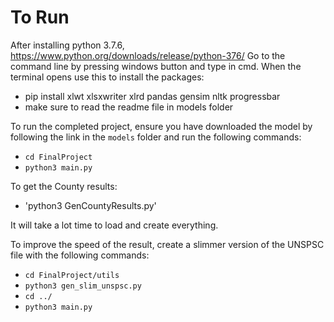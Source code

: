 # To Run
After installing python 3.7.6,
https://www.python.org/downloads/release/python-376/
Go to the command line by pressing windows button
and type in cmd. When the terminal opens use this to install the packages:
- pip install xlwt xlsxwriter xlrd pandas gensim nltk progressbar
- make sure to read the readme file in models folder

To run the completed project, ensure you have downloaded the model
by following the link in the `models` folder and run the following commands:
- `cd FinalProject`
- `python3 main.py`

To get the County results:
- 'python3 GenCountyResults.py'


It will take a lot time to load and create everything.

To improve the speed of the result, create a slimmer version of the UNSPSC 
file with the following commands:
- `cd FinalProject/utils`
- `python3 gen_slim_unspsc.py`
- `cd ../`
- `python3 main.py`